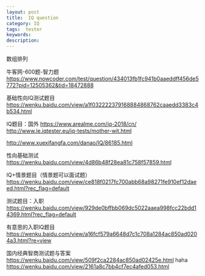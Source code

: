 ```yaml
---
layout: post
title:  IQ question
category: IQ
tags:  tester
keywords:  
description:
---
```


数组排列


牛客网-600题-智力题
https://www.nowcoder.com/test/question/434013fb1fc941b0aaeddff456de5772?pid=12505362&tid=18472888

基础性向IQ测试题目
https://wenku.baidu.com/view/a1f032222379168884868762caaedd3383c4b534.html


IQ题目：国外
https://www.arealme.com/iq-2018/cn/
http://www.ie.iqtester.eu/iq-tests/mother-wit.html

http://www.xuexifangfa.com/danao/IQ/86185.html

性向基础测试
https://wenku.baidu.com/view/4d86b48f28ea81c758f57859.html

IQ+情景题目（情景题可以面试题）
https://wenku.baidu.com/view/ce818f0217fc700abb68a98271fe910ef12daeed.html?rec_flag=default

测试题目：入职
https://wenku.baidu.com/view/929de0bffbb069dc5022aaea998fcc22bdd14369.html?rec_flag=default

有意思的入职IQ题目
https://wenku.baidu.com/view/a16fcf579a6648d7c1c708a1284ac850ad0204a3.html?re=view

国内经典智商测试题与答案
https://wenku.baidu.com/view/509f2ca2284ac850ad02425e.html
haha
https://wenku.baidu.com/view/2161a8c7bb4cf7ec4afed053.html
